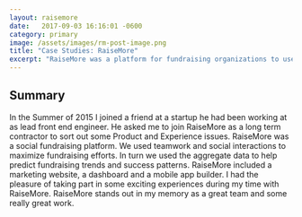 ```yaml
---
layout: raisemore
date:   2017-09-03 16:16:01 -0600
category: primary
image: /assets/images/rm-post-image.png
title: "Case Studies: RaiseMore"
excerpt: "RaiseMore was a platform for fundraising organizations to use social media and social relationships to organize fundraising into a team sport. We worked on web apps, mobile apps and user testing and interviewing initiatives."
---
```


## Summary
In the Summer of 2015 I joined a friend at a startup he had been  working at as lead front end engineer. He asked me to join RaiseMore as a long term contractor to sort out some Product and Experience issues.  RaiseMore was a social fundraising platform. We used teamwork and social interactions to maximize fundraising efforts. In turn we used the aggregate data to help predict fundraising trends and success patterns. RaiseMore included a marketing website, a dashboard and a mobile app builder. I had the pleasure of taking part in some  exciting experiences during my time with RaiseMore. RaiseMore stands out in my memory as a great team and some really great work.
